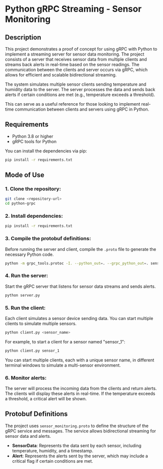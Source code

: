 
# Python gRPC Streaming - Sensor Monitoring

## Description

This project demonstrates a proof of concept for using gRPC with Python to implement a streaming server for sensor data monitoring. The project consists of a server that receives sensor data from multiple clients and streams back alerts in real-time based on the sensor readings. The communication between the clients and server occurs via gRPC, which allows for efficient and scalable bidirectional streaming.

The system simulates multiple sensor clients sending temperature and humidity data to the server. The server processes the data and sends back alerts if certain conditions are met (e.g., temperature exceeds a threshold).

This can serve as a useful reference for those looking to implement real-time communication between clients and servers using gRPC in Python.

## Requirements

- Python 3.8 or higher
- gRPC tools for Python

You can install the dependencies via pip:

```bash
pip install -r requirements.txt
```

## Mode of Use

### 1. Clone the repository:
```bash
git clone <repository-url>
cd python-grpc
```

### 2. Install dependencies:
```bash
pip install -r requirements.txt
```

### 3. Compile the protobuf definitions:
Before running the server and client, compile the `.proto` file to generate the necessary Python code.

```bash
python -m grpc_tools.protoc -I. --python_out=. --grpc_python_out=. sensor_monitoring.proto
```

### 4. Run the server:
Start the gRPC server that listens for sensor data streams and sends alerts.

```bash
python server.py
```

### 5. Run the client:
Each client simulates a sensor device sending data. You can start multiple clients to simulate multiple sensors.

```bash
python client.py <sensor_name>
```

For example, to start a client for a sensor named "sensor_1":

```bash
python client.py sensor_1
```

You can start multiple clients, each with a unique sensor name, in different terminal windows to simulate a multi-sensor environment.

### 6. Monitor alerts:
The server will process the incoming data from the clients and return alerts. The clients will display these alerts in real-time. If the temperature exceeds a threshold, a critical alert will be shown.

## Protobuf Definitions

The project uses `sensor_monitoring.proto` to define the structure of the gRPC service and messages. The service allows bidirectional streaming for sensor data and alerts.

- **SensorData**: Represents the data sent by each sensor, including temperature, humidity, and a timestamp.
- **Alert**: Represents the alerts sent by the server, which may include a critical flag if certain conditions are met.


